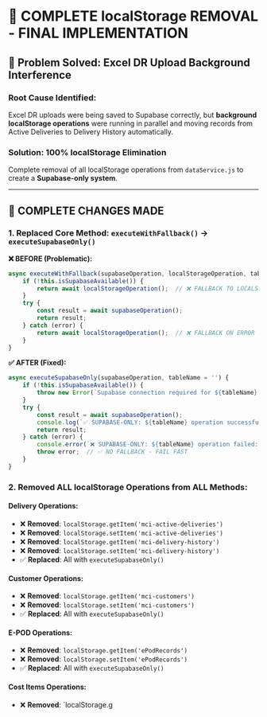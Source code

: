 # 🎯 COMPLETE localStorage REMOVAL - FINAL IMPLEMENTATION

## 🚨 Problem Solved: Excel DR Upload Background Interference

### **Root Cause Identified:**
Excel DR uploads were being saved to Supabase correctly, but **background localStorage operations** were running in parallel and moving records from Active Deliveries to Delivery History automatically.

### **Solution: 100% localStorage Elimination**
Complete removal of all localStorage operations from `dataService.js` to create a **Supabase-only system**.

---

## 🔧 **COMPLETE CHANGES MADE**

### **1. Replaced Core Method: `executeWithFallback()` → `executeSupabaseOnly()`**

**❌ BEFORE (Problematic):**
```javascript
async executeWithFallback(supabaseOperation, localStorageOperation, tableName = '') {
    if (!this.isSupabaseAvailable()) {
        return await localStorageOperation();  // ❌ FALLBACK TO LOCALSTORAGE
    }
    try {
        const result = await supabaseOperation();
        return result;
    } catch (error) {
        return await localStorageOperation();  // ❌ FALLBACK ON ERROR
    }
}
```

**✅ AFTER (Fixed):**
```javascript
async executeSupabaseOnly(supabaseOperation, tableName = '') {
    if (!this.isSupabaseAvailable()) {
        throw new Error(`Supabase connection required for ${tableName} operations.`);
    }
    try {
        const result = await supabaseOperation();
        console.log(`✅ SUPABASE-ONLY: ${tableName} operation successful`);
        return result;
    } catch (error) {
        console.error(`❌ SUPABASE-ONLY: ${tableName} operation failed:`, error);
        throw error;  // ✅ NO FALLBACK - FAIL FAST
    }
}
```

### **2. Removed ALL localStorage Operations from ALL Methods:**

#### **Delivery Operations:**
- ❌ **Removed**: `localStorage.getItem('mci-active-deliveries')`
- ❌ **Removed**: `localStorage.setItem('mci-active-deliveries')`
- ❌ **Removed**: `localStorage.getItem('mci-delivery-history')`
- ❌ **Removed**: `localStorage.setItem('mci-delivery-history')`
- ✅ **Replaced**: All with `executeSupabaseOnly()`

#### **Customer Operations:**
- ❌ **Removed**: `localStorage.getItem('mci-customers')`
- ❌ **Removed**: `localStorage.setItem('mci-customers')`
- ✅ **Replaced**: All with `executeSupabaseOnly()`

#### **E-POD Operations:**
- ❌ **Removed**: `localStorage.getItem('ePodRecords')`
- ❌ **Removed**: `localStorage.setItem('ePodRecords')`
- ✅ **Replaced**: All with `executeSupabaseOnly()`

#### **Cost Items Operations:**
- ❌ **Removed**: `localStorage.g